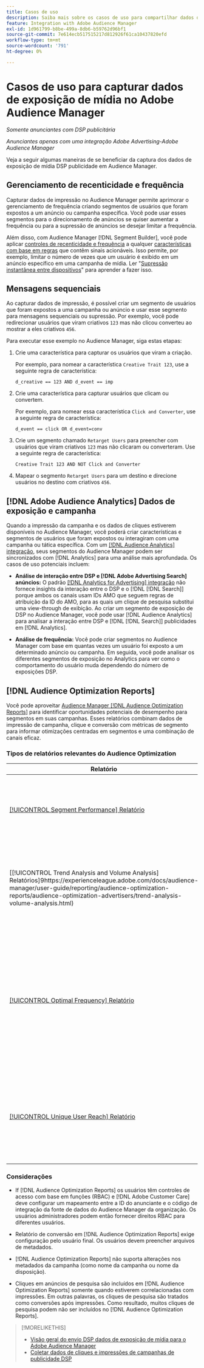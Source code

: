 ```yaml
---
title: Casos de uso
description: Saiba mais sobre os casos de uso para compartilhar dados de mídia de DSP de publicidade com o Audience Manager
feature: Integration with Adobe Audience Manager
exl-id: 1d961799-b8be-499a-8db6-b59762d96bf1
source-git-commit: 7e614ecb517515217d812926f61ca10437820efd
workflow-type: tm+mt
source-wordcount: '791'
ht-degree: 0%

---
```


# Casos de uso para capturar dados de exposição de mídia no Adobe Audience Manager

*Somente anunciantes com DSP publicitária*

*Anunciantes apenas com uma integração Adobe Advertising-Adobe Audience Manager*

Veja a seguir algumas maneiras de se beneficiar da captura dos dados de exposição de mídia DSP publicidade <!-- ad impression data? --> em Audience Manager.

## Gerenciamento de recenticidade e frequência

Capturar dados de impressão no Audience Manager permite aprimorar o gerenciamento de frequência criando segmentos de usuários que foram expostos a um anúncio ou campanha específica. Você pode usar esses segmentos para o direcionamento de anúncios se quiser aumentar a frequência ou para a supressão de anúncios se desejar limitar a frequência.

Além disso, com Audience Manager [!DNL Segment Builder], você pode aplicar [controles de recenticidade e frequência](https://experienceleague.adobe.com/docs/audience-manager/user-guide/features/segments/recency-and-frequency.html) a qualquer [características com base em regras](https://experienceleague.adobe.com/docs/audience-manager/user-guide/features/traits/trait-builder/create-onboarded-rule-based-traits.html) que contêm sinais acionáveis. Isso permite, por exemplo, limitar o número de vezes que um usuário é exibido em um anúncio específico em uma campanha de mídia. Ler &quot;[Supressão instantânea entre dispositivos](https://experienceleague.adobe.com/docs/audience-manager/user-guide/features/profile-merge-rules/instant-cross-device-suppression.html)&quot; para aprender a fazer isso.<!-- The AM pulled this paragraph verbatim from AEM doc; I change only a word or two. -->

## Mensagens sequenciais

Ao capturar dados de impressão, é possível criar um segmento de usuários que foram expostos a uma campanha ou anúncio e usar esse segmento para mensagens sequenciais ou supressão. Por exemplo, você pode redirecionar usuários que viram criativos `123` mas não clicou converteu ao mostrar a eles criativos `456`.

Para executar esse exemplo no Audience Manager, siga estas etapas:<!-- The AM pulled this example/procedure verbatim from AEM doc; I changed only a word or two. -->

1. Crie uma característica para capturar os usuários que viram a criação.

   Por exemplo, para nomear a característica `Creative Trait 123`, use a seguinte regra de característica:

   `d_creative == 123 AND d_event == imp`

1. Crie uma característica para capturar usuários que clicam ou convertem.

   Por exemplo, para nomear essa característica `Click and Converter`, use a seguinte regra de característica:

   `d_event == click OR d_event=conv`

1. Crie um segmento chamado `Retarget Users` para preencher com usuários que viram criativos `123` mas não clicaram ou converteram. Use a seguinte regra de característica:

   `Creative Trait 123 AND NOT Click and Converter`

1. Mapear o segmento `Retarget Users` para um destino e direcione usuários no destino com criativos `456`.

## [!DNL Adobe Audience Analytics] Dados de exposição e campanha

Quando a impressão da campanha e os dados de cliques estiverem disponíveis no Audience Manager, você poderá criar características e segmentos de usuários que foram expostos ou interagiram com uma campanha ou tática específica. Com um [[!DNL Audience Analytics] integração](https://experienceleague.adobe.com/docs/analytics/integration/audience-analytics/mc-audiences-aam.html), seus segmentos do Audience Manager podem ser sincronizados com [!DNL Analytics] para uma análise mais aprofundada. Os casos de uso potenciais incluem:

* **Análise de interação entre DSP e [!DNL Adobe Advertising Search] anúncios:** O padrão [[!DNL Analytics for Advertising] integração](/help/integrations/analytics/overview.md) não fornece insights da interação entre o DSP e o [!DNL [!DNL Search]] porque ambos os canais usam IDs AMO que seguem regras de atribuição da ID do AMO, para as quais um clique de pesquisa substitui uma view-through de exibição. Ao criar um segmento de exposição de DSP no Audience Manager, você pode usar [!DNL Audience Analytics] para analisar a interação entre DSP e [!DNL [!DNL Search]] publicidades em [!DNL Analytics].

* **Análise de frequência:** Você pode criar segmentos no Audience Manager com base em quantas vezes um usuário foi exposto a um determinado anúncio ou campanha. Em seguida, você pode analisar os diferentes segmentos de exposição no Analytics para ver como o comportamento do usuário muda dependendo do número de exposições DSP.

## [!DNL Audience Optimization Reports]

Você pode aproveitar [Audience Manager [!DNL Audience Optimization Reports]](https://experienceleague.adobe.com/docs/audience-manager/user-guide/reporting/audience-optimization-reports/audience-optimization-reports.html) para identificar oportunidades potenciais de desempenho para segmentos em suas campanhas. Esses relatórios combinam dados de impressão de campanha, clique e conversão com métricas de segmento para informar otimizações centradas em segmentos e uma combinação de canais eficaz.

### Tipos de relatórios relevantes do Audience Optimization

| Relatório | Descrição |
| ------ | ----------- |
| [[!UICONTROL Segment Performance] Relatório](https://experienceleague.adobe.com/docs/audience-manager/user-guide/reporting/audience-optimization-reports/audience-optimization-advertisers/segment-performance.html) | Compara segmentos mapeados e não mapeados por impressões e taxas de conversão. |
| [[!UICONTROL Trend Analysis and Volume Analysis] Relatórios]9https://experienceleague.adobe.com/docs/audience-manager/user-guide/reporting/audience-optimization-reports/audience-optimization-advertisers/trend-analysis-volume-analysis.html) | Retorne dados sobre impressões, taxas de click-through e conversões para uma grande variedade de dimensões de anúncio. |
| [[!UICONTROL Optimal Frequency] Relatório](https://experienceleague.adobe.com/docs/audience-manager/user-guide/reporting/audience-optimization-reports/audience-optimization-advertisers/optimal-frequency.html) | Ajuda você a descobrir o equilíbrio ideal entre o número de impressões e conversões enviadas. Permite ajustar o número de impressões a serem exibidas antes de começar a ver retornos decrescentes. |
| [[!UICONTROL Unique User Reach] Relatório](https://experienceleague.adobe.com/docs/audience-manager/user-guide/reporting/audience-optimization-reports/audience-optimization-advertisers/unique-user-reach.html) | Um gráfico de bolhas, em que cada bolha é dimensionada em proporção direta ao número de usuários únicos para a dimensão selecionada. |

### Considerações

* If [!DNL Audience Optimization Reports] os usuários têm controles de acesso com base em funções (RBAC) e [!DNL Adobe Customer Care] deve configurar um mapeamento entre a ID do anunciante e o código de integração da fonte de dados do Audience Manager da organização. Os usuários administradores podem então fornecer direitos RBAC para diferentes usuários.

* Relatório de conversão em [!DNL Audience Optimization Reports] exige configuração pelo usuário final. Os usuários devem preencher arquivos de metadados.

* [!DNL Audience Optimization Reports] não suporta alterações nos metadados da campanha (como nome da campanha ou nome da disposição).

* Cliques em anúncios de pesquisa são incluídos em [!DNL Audience Optimization Reports] somente quando estiverem correlacionadas com impressões. Em outras palavras, os cliques de pesquisa são tratados como conversões após impressões. Como resultado, muitos cliques de pesquisa podem não ser incluídos no [!DNL Audience Optimization Reports].

>[!MORELIKETHIS]
>
>* [Visão geral do envio DSP dados de exposição de mídia para o Adobe Audience Manager](overview.md)
>* [Coletar dados de cliques e impressões de campanhas de publicidade DSP](collect.md)

